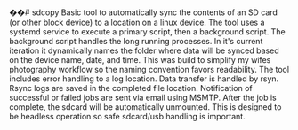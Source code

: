 ��#   s d c o p y 
 Basic tool to automatically sync the contents of an SD card (or other block device) to a location on a linux device. The tool uses a systemd service to execute a primary script, then a background script. The background script handles the long running processes. In it's current iteration it dynamically names the folder where data will be synced based on the device name, date, and time. This was build to simplify my wifes photography workflow so the naming convention favors readability. The tool includes error handling to a log location. Data transfer is handled by rsyn. Rsync logs are saved in the completed file location. Notification of successful or failed jobs are sent via email using MSMTP. After the job is complete, the sdcard will be automatically unmounted. This is designed to be headless operation so safe sdcard/usb handling is important. 
 
